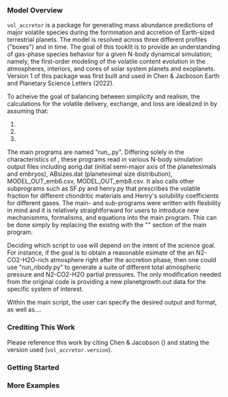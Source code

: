 ### Model Overview
`vol_accretor` is a package for generating mass abundance predictions of major volatile species during the formmation and accretion of Earth-sized terrestrial planets. The model is resolved across three different profiles ("boxes") and in time. The goal of this tooklit is to provide an understanding of gas-phase species behavior for a given N-body dynamical simulation; namely, the first-order modeling of the volatile content evolution in the atmospheres, interiors, and cores of solar system planets and exoplanets. Version 1 of this package was first built and used in Chen & Jacboson Earth and Planetary Science Letters (2022).

To acheive the goal of balancing between simplicity and realism, the calculations for the volatile delivery, exchange, and loss are idealized in by assuming that:

1.
2.
3.

The main programs are named "run_.py". Differing solely in the characteristics of , these programs read in various N-body simulation output files including aorig.dat (initial semi-major axis of the planetesimals and embryos), ABsizes.dat (planetesimal size distribution), MODEL_OUT_emb6.csv, MODEL_OUT_emb8.csv. It also calls other subprograms such as SF.py and henry.py that prescribes the volatile fraction for different chondritic materials and Henry's solubility coefficients for different gases.
The main- and sub-programs were written with flexbility in mind and it is relatively straightforward for users to introduce new mechanismms, formalisms, and equations into the main program. This can be done simply by replacing the existng  with the "" section of the main program.


Deciding which script to use will depend on the intent of the science goal. For instance, if the goal is to obtain a reasonable esimate of the an N2-CO2-H2O-rich atmosphere right after the accretion phase, then one could use "run_nbody.py" to generate a suite of different total atmospheric pressure and N2-CO2-H2O partial pressures. The only modification needed from the original code is providing a new planetgrowth.out data for the specific system of interest. 

Within the main script, the user can specify the desired output and format, as well as....


### Crediting This Work
Please reference this work by citing Chen & Jacobson () and stating the version used (`vol_accretor.version`).

### Getting Started



### More Examples
